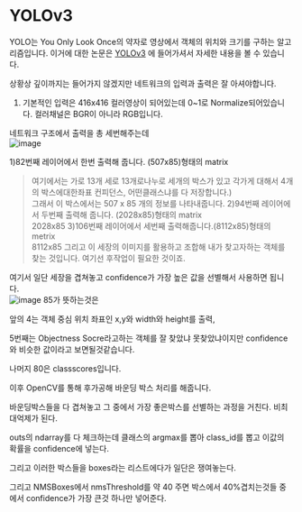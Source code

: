 # YOLOv3
YOLO는 You Only Look Once의 약자로 영상에서 객체의 위치와 크기를 구하는 알고리즘입니다.
이거에 대한 논문은 [YOLOv3](https://arxiv.org/abs/1804.02767) 에 들어가셔서 자세한 내용을 볼 수 있습니다. 

상황상 깊이까지는 들어가지 않겠지만 네트워크의 입력과 출력은 잘 아셔야합니다.

 1. 기본적인 입력은 416x416 컬러영상이 되어있는데 0~1로 Normalize되어있습니다. 컬러채널은 BGR이 아니라 RGB입니다.  

네트워크 구조에서 출력을 총 세번해주는데   
![image](https://user-images.githubusercontent.com/76835313/127802863-b286aed3-d059-41e1-849f-fb4290b3a831.png)

1)82번째 레이어에서 한번 출력해 줍니다. (507x85)형태의 matrix  
> 여기에서는 가로 13개 세로 13개로나누로 세개의 박스가 있고 각가게 대해서 4개의 박스에대한좌표 컨피던스, 어떤클래스냐를 다 저장합니다.)  
> 그래서 이 박스에서는 507 x 85 개의 정보를 나타내줍니다.
2)94번째 레이어에서 두번째 출력해 줍니다. (2028x85)형태의 matrix  
> 2028x85
3)106번째 레이어에서 세번째 출력해줍니다.(8112x85)형태의 metrix  
> 8112x85
그리고 이 세장의 이미지를 활용하고 조합해 내가 찾고자하는 객체를 찾는 것입니다. 여기선 후작업이 필요한 것이죠.  

여기서 일단 세장을 겹쳐놓고 confidence가 가장 높은 값을 선별해서 사용하면 됩니다.  
![image](https://user-images.githubusercontent.com/76835313/127802960-6e0c11d6-a0e2-4a5a-a083-40d2d43db412.png)
85가 뜻하는것은

앞의 4는 객체 중심 위치 좌표인 x,y와 width와 height를 출력, 

5번째는 Objectness Socre라고하는 객체를 잘 찾았냐 못찾았냐이지만 confidence와 비슷한 값이라고 보면될것같습니다.

나머지 80은 classscores입니다.

이후 OpenCV를 통해 후가공해 바운딩 박스 처리를 해줍니다.

바운딩박스들을 다 겹쳐놓고 그 중에서 가장 좋은박스를 선별하는 과정을 거친다. 비최대억제가 된다.   

outs의 ndarray를 다 체크하는데 클래스의 argmax를 뽑아 class_id를 뽑고 이값의 확률을 confidence에 넣는다.

그리고 이러한 박스들을 boxes라는 리스트에다가 일단은 쟁여놓는다.

그리고 NMSBoxes에서 nmsThreshold를 약 40 주면 박스에서 40%겹치는것들 중에서 confidence가 가장 큰것 하나만 넣어준다.   
